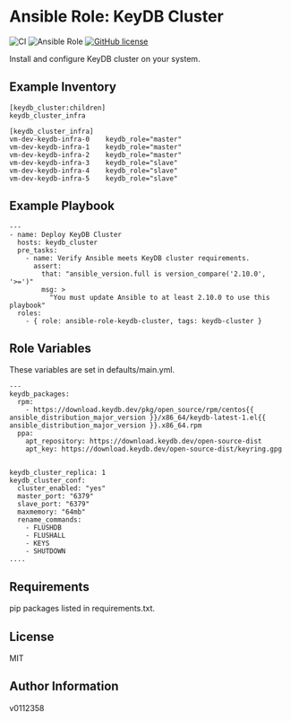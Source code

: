 
Ansible Role: KeyDB Cluster
=========

![CI](https://github.com/v0112358/ansible-role-keydb-cluster/actions/workflows/main.yml/badge.svg) ![Ansible Role](https://img.shields.io/ansible/role/d/55902) [![GitHub license](https://img.shields.io/github/license/v0112358/ansible-role-keydb-cluster)](https://github.com/v0112358/ansible-role-keydb-cluster/blob/master/LICENSE.md)

Install and configure KeyDB cluster on your system.

Example Inventory
------------
```
[keydb_cluster:children]
keydb_cluster_infra

[keydb_cluster_infra]
vm-dev-keydb-infra-0	keydb_role="master"
vm-dev-keydb-infra-1	keydb_role="master"
vm-dev-keydb-infra-2	keydb_role="master"
vm-dev-keydb-infra-3	keydb_role="slave"
vm-dev-keydb-infra-4	keydb_role="slave"
vm-dev-keydb-infra-5	keydb_role="slave"
```
Example Playbook
------------

```
---
- name: Deploy KeyDB Cluster
  hosts: keydb_cluster
  pre_tasks:
    - name: Verify Ansible meets KeyDB cluster requirements.
      assert:
        that: "ansible_version.full is version_compare('2.10.0', '>=')"
        msg: >
          "You must update Ansible to at least 2.10.0 to use this playbook"
  roles:
    - { role: ansible-role-keydb-cluster, tags: keydb-cluster }
```

Role Variables
--------------

These variables are set in defaults/main.yml.
```
---
keydb_packages:
  rpm: 
    - https://download.keydb.dev/pkg/open_source/rpm/centos{{ ansible_distribution_major_version }}/x86_64/keydb-latest-1.el{{ ansible_distribution_major_version }}.x86_64.rpm
  ppa:
    apt_repository: https://download.keydb.dev/open-source-dist
    apt_key: https://download.keydb.dev/open-source-dist/keyring.gpg


keydb_cluster_replica: 1
keydb_cluster_conf:
  cluster_enabled: "yes"
  master_port: "6379"
  slave_port: "6379"
  maxmemory: "64mb"
  rename_commands:
    - FLUSHDB
    - FLUSHALL
    - KEYS
    - SHUTDOWN
....
```

Requirements
------------

pip packages listed in requirements.txt.

License
-------

MIT

Author Information
------------------
v0112358